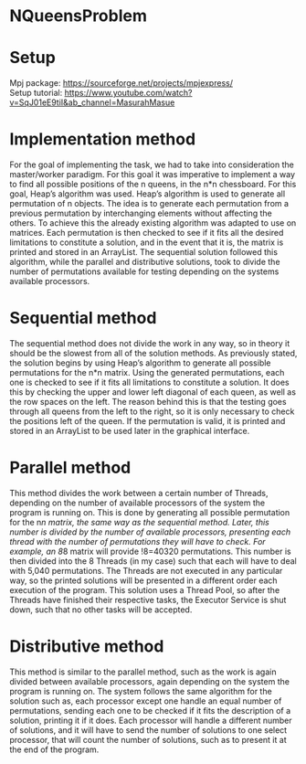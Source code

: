 # NQueensProblem

# Setup
Mpj package: https://sourceforge.net/projects/mpjexpress/ <br />
Setup tutorial: https://www.youtube.com/watch?v=SqJ01eE9tiI&ab_channel=MasurahMasue

# Implementation method

For the goal of implementing the task, we had to take into consideration the master/worker paradigm. For this goal it was imperative to implement a way to find all possible positions of the n queens, in the n*n chessboard. For this goal, Heap’s algorithm was used. Heap’s algorithm is used to generate all permutation of n objects. The idea is to generate each permutation from a previous permutation by interchanging elements without affecting the others. To achieve this the already existing algorithm was adapted to use on matrices. Each permutation is then checked to see if it fits all the desired limitations to constitute a solution, and in the event that it is, the matrix is printed and stored in an ArrayList. The sequential solution followed this algorithm, while the parallel and distributive solutions, took to divide the number of permutations available for testing depending on the systems available processors.

# Sequential method

The sequential method does not divide the work in any way, so in theory it should be the slowest from all of the solution methods. As previously stated, the solution begins by using Heap’s algorithm to generate all possible permutations for the n*n matrix. Using the generated permutations, each one is checked to see if it fits all limitations to constitute a solution. It does this by checking the upper and lower left diagonal of each queen, as well as the row spaces on the left. The reason behind this is that the testing goes through all queens from the left to the right, so it is only necessary to check the positions left of the queen. If the permutation is valid, it is printed and stored in an ArrayList to be used later in the graphical interface.

# Parallel method

This method divides the work between a certain number of Threads, depending on the number of available processors of the system the program is running on. This is done by generating all possible permutation for the n*n matrix, the same way as the sequential method. Later, this number is divided by the number of available processors, presenting each thread with the number of permutations they will have to check. For example, an 8*8 matrix will provide !8=40320 permutations. This number is then divided into the 8 Threads (in my case) such that each will have to deal with 5,040 permutations. The Threads are not executed in any particular way, so the printed solutions will be presented in a different order each execution of the program. This solution uses a Thread Pool, so after the Threads have finished their respective tasks, the Executor Service is shut down, such that no other tasks will be accepted.

# Distributive method

This method is similar to the parallel method, such as the work is again divided between available processors, again depending on the system the program is running on. The system follows the same algorithm for the solution such as, each processor except one handle an equal number of permutations, sending each one to be checked if it fits the description of a solution, printing it if it does. Each processor will handle a different number of solutions, and it will have to send the number of solutions to one select processor, that will count the number of solutions, such as to present it at the end of the program.
